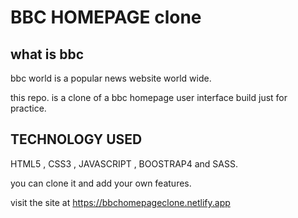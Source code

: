  # BBC HOMEPAGE clone

## what is bbc

 bbc world is a popular news website world wide.

 this repo. is a clone of a bbc homepage user interface build just for practice.

 ## TECHNOLOGY USED

 HTML5 , CSS3 , JAVASCRIPT , BOOSTRAP4 and SASS.


 you can clone it and add your own features.

 visit the site at https://bbchomepageclone.netlify.app

